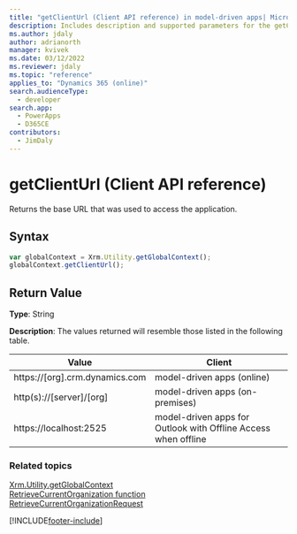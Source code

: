 ```yaml
---
title: "getClientUrl (Client API reference) in model-driven apps| MicrosoftDocs"
description: Includes description and supported parameters for the getClientUrl method.
ms.author: jdaly
author: adrianorth
manager: kvivek
ms.date: 03/12/2022
ms.reviewer: jdaly
ms.topic: "reference"
applies_to: "Dynamics 365 (online)"
search.audienceType: 
  - developer
search.app: 
  - PowerApps
  - D365CE
contributors:
  - JimDaly
---
```

# getClientUrl (Client API reference)



Returns the base URL that was used to access the application.

## Syntax

```JavaScript
var globalContext = Xrm.Utility.getGlobalContext();
globalContext.getClientUrl();
``` 

## Return Value

**Type**: String

**Description**: The values returned will resemble those listed in the following table.

|Value |Client |
|---|---|
|https://[org].crm.dynamics.com|model-driven apps (online)|
|http(s)://[server]/[org]|model-driven apps (on-premises)|
|https://localhost:2525|model-driven apps for Outlook with Offline Access when offline|

### Related topics

[Xrm.Utility.getGlobalContext](../getGlobalContext.md)  
[RetrieveCurrentOrganization function](/dynamics365/customer-engagement/web-api/retrievecurrentorganization)  
[RetrieveCurrentOrganizationRequest](/dotnet/api/microsoft.crm.sdk.messages.retrievecurrentorganizationrequest)  







[!INCLUDE[footer-include](../../../../../../includes/footer-banner.md)]